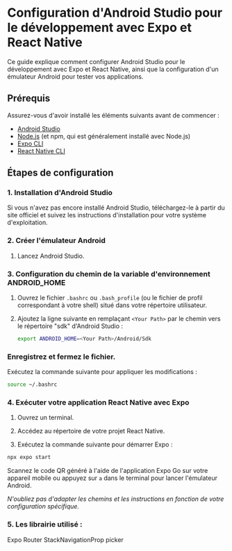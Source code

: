 # Configuration d'Android Studio pour le développement avec Expo et React Native

Ce guide explique comment configurer Android Studio pour le développement avec Expo et React Native, ainsi que la configuration d'un émulateur Android pour tester vos applications.

## Prérequis

Assurez-vous d'avoir installé les éléments suivants avant de commencer :

- [Android Studio](https://developer.android.com/studio)
- [Node.js](https://nodejs.org/) (et npm, qui est généralement installé avec Node.js)
- [Expo CLI](https://docs.expo.io/get-started/installation/)
- [React Native CLI](https://reactnative.dev/docs/environment-setup)

## Étapes de configuration

### 1. Installation d'Android Studio

Si vous n'avez pas encore installé Android Studio, téléchargez-le à partir du site officiel et suivez les instructions d'installation pour votre système d'exploitation.

### 2. Créer l'émulateur Android

1. Lancez Android Studio.

### 3. Configuration du chemin de la variable d'environnement ANDROID_HOME

1. Ouvrez le fichier `.bashrc` ou `.bash_profile` (ou le fichier de profil correspondant à votre shell) situé dans votre répertoire utilisateur.
2. Ajoutez la ligne suivante en remplaçant `<Your Path>` par le chemin vers le répertoire "sdk" d'Android Studio :

   ```bash
   export ANDROID_HOME=<Your Path>/Android/Sdk
   ```

### Enregistrez et fermez le fichier.

Exécutez la commande suivante pour appliquer les modifications :

```bash
source ~/.bashrc
```

### 4. Exécuter votre application React Native avec Expo

1. Ouvrez un terminal.

2. Accédez au répertoire de votre projet React Native.

3. Exécutez la commande suivante pour démarrer Expo :

```bash
npx expo start
```

Scannez le code QR généré à l'aide de l'application Expo Go sur votre appareil mobile ou appuyez sur `a` dans le terminal pour lancer l'émulateur Android.

_N'oubliez pas d'adapter les chemins et les instructions en fonction de votre configuration spécifique._


### 5. Les librairie utilisé : 

Expo 
Router
StackNavigationProp
picker

